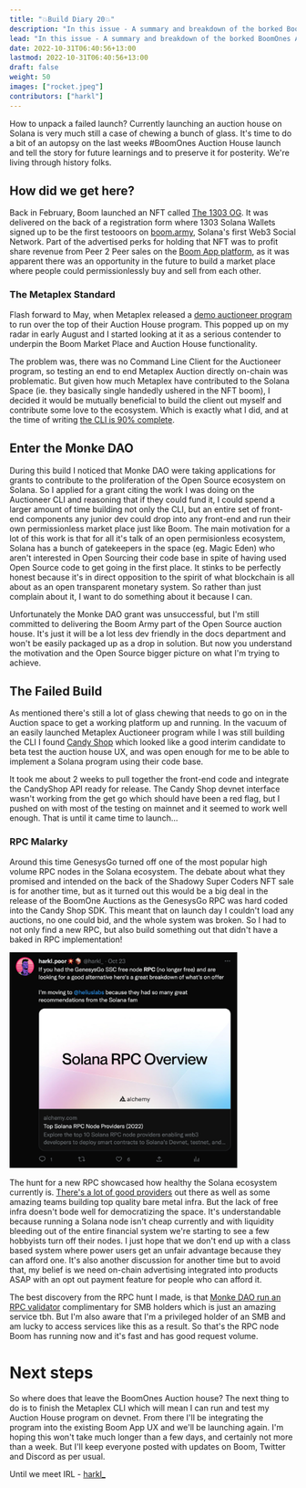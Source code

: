 ```yaml
---
title: "💥Build Diary 20💥"
description: "In this issue - A summary and breakdown of the borked BoomOnes Auction House launch."
lead: "In this issue - A summary and breakdown of the borked BoomOnes Auction House launch."
date: 2022-10-31T06:40:56+13:00
lastmod: 2022-10-31T06:40:56+13:00
draft: false
weight: 50
images: ["rocket.jpeg"]
contributors: ["harkl"]
---
```


How to unpack a failed launch? Currently launching an auction house on Solana is very much still a case of chewing a bunch of glass. It's time to do a bit of an autopsy on the last weeks #BoomOnes Auction House launch and tell the story for future learnings and to preserve it for posterity. We're living through history folks.

## How did we get here?

Back in February, Boom launched an NFT called [The 1303 OG](https://docs.boom.army/prologue/1303/). It was delivered on the back of a registration form where 1303 Solana Wallets signed up to be the first testooors on [boom.army](https://boom.army), Solana's first Web3 Social Network. Part of the advertised perks for holding that NFT was to profit share revenue from Peer 2 Peer sales on the [Boom App platform](https://boom.army), as it was apparent there was an opportunity in the future to build a market place where people could permissionlessly buy and sell from each other.

### The Metaplex Standard

Flash forward to May, when Metaplex released a [demo auctioneer program](https://github.com/metaplex-foundation/metaplex-program-library/tree/master/auctioneer) to run over the top of their Auction House program. This popped up on my radar in early August and I started looking at it as a serious contender to underpin the Boom Market Place and Auction House functionality.

The problem was, there was no Command Line Client for the Auctioneer program, so testing an end to end Metaplex Auction directly on-chain was problematic. But given how much Metaplex have contributed to the Solana Space (ie. they basically single handedly ushered in the NFT boom), I decided it would be mutually beneficial to build the client out myself and contribute some love to the ecosystem. Which is exactly what I did, and at the time of writing [the CLI is 90% complete](https://github.com/h4rkl/metaplex-auctioneer-cli).

## Enter the Monke DAO

During this build I noticed that Monke DAO were taking applications for grants to contribute to the proliferation of the Open Source ecosystem on Solana. So I applied for a grant citing the work I was doing on the Auctioneer CLI and reasoning that if they could fund it, I could spend a larger amount of time building not only the CLI, but an entire set of front-end components any junior dev could drop into any front-end and run their own permissionless market place just like Boom. The main motivation for a lot of this work is that for all it's talk of an open permisionless ecosystem, Solana has a bunch of gatekeepers in the space (eg. Magic Eden) who aren't interested in Open Sourcing their code base in spite of having used Open Source code to get going in the first place. It stinks to be perfectly honest because it's in direct opposition to the spirit of what blockchain is all about as an open transparent monetary system. So rather than just complain about it, I want to do something about it because I can.

Unfortunately the Monke DAO grant was unsuccessful, but I'm still committed to delivering the Boom Army part of the Open Source auction house. It's just it will be a lot less dev friendly in the docs department and won't be easily packaged up as a drop in solution. But now you understand the motivation and the Open Source bigger picture on what I'm trying to achieve.

## The Failed Build

As mentioned there's still a lot of glass chewing that needs to go on in the Auction space to get a working platform up and running. In the vacuum of an easily launched Metaplex Auctioneer program while I was still building the CLI I found [Candy Shop](https://twitter.com/CandyShopSpace) which looked like a good interim candidate to beta test the auction house UX, and was open enough for me to be able to implement a Solana program using their code base.

It took me about 2 weeks to pull together the front-end code and integrate the CandyShop API ready for release. The Candy Shop devnet interface wasn't working from the get go which should have been a red flag, but I pushed on with most of the testing on mainnet and it seemed to work well enough. That is until it came time to launch...

### RPC Malarky

Around this time GenesysGo turned off one of the most popular high volume RPC nodes in the Solana ecosystem. The debate about what they promised and intended on the back of the Shadowy Super Coders NFT sale is for another time, but as it turned out this would be a big deal in the release of the BoomOne Auctions as the GenesysGo RPC was hard coded into the Candy Shop SDK. This meant that on launch day I couldn't load any auctions, no one could bid, and the whole system was broken. So I had to not only find a new RPC, but also build something out that didn't have a baked in RPC implementation!

<img src="rpc.png" alt="RPC article tweet" width="400"/>

The hunt for a new RPC showcased how healthy the Solana ecosystem currently is. [There's a lot of good providers](https://www.alchemy.com/overviews/solana-rpc) out there as well as some amazing teams building top quality bare metal infra. But the lack of free infra doesn't bode well for democratizing the space. It's understandable because running a Solana node isn't cheap currently and with liquidity bleeding out of the entire financial system we're starting to see a few hobbyists turn off their nodes. I just hope that we don't end up with a class based system where power users get an unfair advantage because they can afford one. It's also another discussion for another time but to avoid that, my belief is we need on-chain advertising integrated into products ASAP with an opt out payment feature for people who can afford it.

The best discovery from the RPC hunt I made, is that [Monke DAO run an RPC validator](https://business.monkedao.io) complimentary for SMB holders which is just an amazing service tbh. But I'm also aware that I'm a privileged holder of an SMB and am lucky to access services like this as a result. So that's the RPC node Boom has running now and it's fast and has good request volume.

# Next steps

So where does that leave the BoomOnes Auction house? The next thing to do is to finish the Metaplex CLI which will mean I can run and test my Auction House program on devnet. From there I'll be integrating the program into the existing Boom App UX and we'll be launching again. I'm hoping this won't take much longer than a few days, and certainly not more than a week. But I'll keep everyone posted with updates on Boom, Twitter and Discord as per usual.

Until we meet IRL - [harkl_](https://boom.army/#/social.boom.army/a/110693550018915728)
